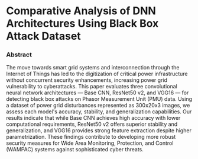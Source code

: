 # Comparative Analysis of DNN Architectures Using Black Box Attack Dataset

### Abstract
The move towards smart grid systems and interconnection through the Internet of Things has led to the digitization of critical power infrastructure without concurrent security enhancements, increasing power grid vulnerability to cyberattacks. This paper evaluates three convolutional neural network architectures — Base CNN, ResNet50 v2, and VGG16 — for detecting black box attacks on Phasor Measurement Unit (PMU) data. Using a dataset of power grid disturbances represented as 300x20x3 images, we assess each model's accuracy, stability, and generalization capabilities. Our results indicate that while Base CNN achieves high accuracy with lower computational requirements, ResNet50 v2 offers superior stability and generalization, and VGG16 provides strong feature extraction despite higher parametrization. These findings contribute to developing more robust security measures for Wide Area Monitoring, Protection, and Control (WAMPAC) systems against sophisticated cyber threats. 
